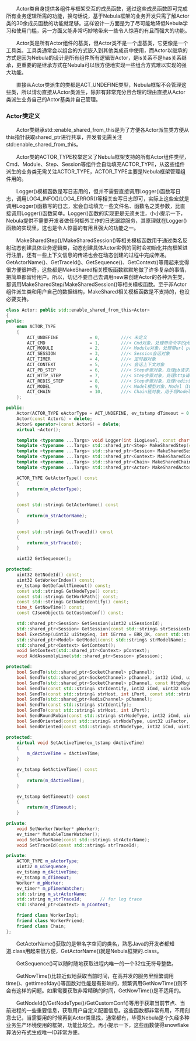 &emsp;&emsp;Actor类自身提供各组件与框架交互的成员函数，通过这些成员函数即可完成所有业务逻辑所需的功能，换句话说，基于Nebula框架的业务开发只需了解Actor类的30余成员函数的功能就足够。这样设计一方面是为了尽可能地降低Nebula学习和使用门槛，另一方面又能非常巧妙地带来一些令人惊喜的有且而强大的功能。

&emsp;&emsp;Actor类是所有Actor组件的基类，但Actor类不是一个虚基类，它更像是一个工具类。工具类通常会以组合的方式嵌入到其他类成员中使用，而Actor以继承的方式是因为Nebula的设计是所有组件所有逻辑皆Actor，是is关系不是has关系继承，更重要的是继承方式在Nebula可以很方便地实现一些组合方式难以实现的强大功能。

&emsp;&emsp;直接从Actor类派生的类都是ACT_UNDEFINE类型，Nebula框架不会管理这些类，所以请勿直接从Actor类派生，除非有非常充分且合理的理由直接从Actor类派生业务自己的Actor基类并自己管理。

### Actor类定义

&emsp;&emsp;Actor类继承std::enable_shared_from_this<Actor>是为了方便各Actor派生类方便从this指针获取shared_ptr进行共享，开发者无需关注std::enable_shared_from_this。

&emsp;&emsp;Actor类的ACTOR_TYPE枚举定义了Nebula框架支持的所有Actor组件类型，Cmd、Module、Step、Session等组件会自动填充ACTOR_TYPE，从这些组件派生的业务类无需关注ACTOR_TYPE，ACTOR_TYPE主要是Nebula框架管理组件用的。

&emsp;&emsp;Logger()模板函数是写日志用的，但并不需要直接调用Logger()函数写日志，调用LOG4_INFO()/LOG4_ERROR()等相关宏写日志即可，实际上这些宏就是调用Logger()函数写的日志，宏会自动填充一些文件名、函数名之类参数，比直接调用Logger()函数简单。Logger()函数的实现更是无须关注，小小提示一下，Nebula提供不需要开发者做任何额外工作的日志跟踪服务，其原理就在Logger()函数的实现里，这也是令人惊喜的有用且强大的功能之一。

&emsp;&emsp;MakeSharedStep()/MakeSharedSession()等相关模板函数用于通过类名反射动态创建具体业务逻辑类，动态创建具体Actor实例的同时会初始化并向框架进行注册，还有一些上下文信息的传递也会在动态创建的过程中完成传递。GetActorName()、GetTraceId()、GetSequence()、GetContext()等用起来觉得很方便很神奇，这些都是MakeShared相关模板函数默默地做了许多复杂的事情，把简单都留给用户。所以，切记不要自己去调用new来创建Actor的各种派生类，都调用MakeSharedStep/MakeSharedSession()等相关模板函数。至于非Actor组件派生类和用户自己的数据结构，MakeShared相关模板函数是不支持的，也没必要支持。

```C++
class Actor: public std::enable_shared_from_this<Actor>
{
public:
    enum ACTOR_TYPE
    {
        ACT_UNDEFINE            = 0,        ///< 未定义
        ACT_CMD                 = 1,        ///< Cmd对象，处理带命令字的pb请求
        ACT_MODULE              = 2,        ///< Module对象，处理带url path的http请求
        ACT_SESSION             = 3,        ///< Session会话对象
        ACT_TIMER               = 4,        ///< 定时器对象
        ACT_CONTEXT             = 5,        ///< 会话上下文对象
        ACT_PB_STEP             = 6,        ///< Step步骤对象，处理pb请求或响应
        ACT_HTTP_STEP           = 7,        ///< Step步骤对象，处理http请求或响应
        ACT_REDIS_STEP          = 8,        ///< Step步骤对象，处理redis请求或响应
        ACT_MODEL               = 9,        ///< Model模型对象，Model（IO无关）与Step（异步IO相关）共同构成功能链
        ACT_CHAIN               = 10,       ///< Chain链对象，用于将Model和Step组合成功能链
    };

public:
    Actor(ACTOR_TYPE eActorType = ACT_UNDEFINE, ev_tstamp dTimeout = 0.0);
    Actor(const Actor&) = delete;
    Actor& operator=(const Actor&) = delete;
    virtual ~Actor();

    template <typename ...Targs> void Logger(int iLogLevel, const char* szFileName, unsigned int uiFileLine, const char* szFunction, Targs&&... args);
    template <typename ...Targs> std::shared_ptr<Step> MakeSharedStep(const std::string& strStepName, Targs&&... args);
    template <typename ...Targs> std::shared_ptr<Session> MakeSharedSession(const std::string& strSessionName, Targs&&... args);
    template <typename ...Targs> std::shared_ptr<Context> MakeSharedContext(const std::string& strContextName, Targs&&... args);
    template <typename ...Targs> std::shared_ptr<Chain> MakeSharedChain(const std::string& strChainName, Targs&&... args);
    template <typename ...Targs> std::shared_ptr<Actor> MakeSharedActor(const std::string& strActorName, Targs&&... args);

    ACTOR_TYPE GetActorType() const
    {
        return(m_eActorType);
    }

    const std::string& GetActorName() const
    {
        return(m_strActorName);
    }

    const std::string& GetTraceId() const
    {
        return(m_strTraceId);
    }

    uint32 GetSequence();

protected:
    uint32 GetNodeId() const;
    uint32 GetWorkerIndex() const;
    ev_tstamp GetDefaultTimeout() const;
    const std::string& GetNodeType() const;
    const std::string& GetWorkPath() const;
    const std::string& GetNodeIdentify() const;
    time_t GetNowTime() const;
    const CJsonObject& GetCustomConf() const;

    std::shared_ptr<Session> GetSession(uint32 uiSessionId);
    std::shared_ptr<Session> GetSession(const std::string& strSessionId);
    bool ExecStep(uint32 uiStepSeq, int iErrno = ERR_OK, const std::string& strErrMsg = "", void* data = NULL);
    std::shared_ptr<Model> GetModel(const std::string& strModelName);
    std::shared_ptr<Context> GetContext();
    void SetContext(std::shared_ptr<Context> pContext);
    void AddAssemblyLine(std::shared_ptr<Session> pSession);

protected:
    bool SendTo(std::shared_ptr<SocketChannel> pChannel);
    bool SendTo(std::shared_ptr<SocketChannel> pChannel, int32 iCmd, uint32 uiSeq, const MsgBody& oMsgBody);
    bool SendTo(std::shared_ptr<SocketChannel> pChannel, const HttpMsg& oHttpMsg);
    bool SendTo(const std::string& strIdentify, int32 iCmd, uint32 uiSeq, const MsgBody& oMsgBody);
    bool SendTo(const std::string& strHost, int iPort, const std::string& strUrlPath, const HttpMsg& oHttpMsg);
    bool SendTo(std::shared_ptr<RedisChannel> pChannel);
    bool SendTo(const std::string& strIdentify);
    bool SendTo(const std::string& strHost, int iPort);
    bool SendRoundRobin(const std::string& strNodeType, int32 iCmd, uint32 uiSeq, const MsgBody& oMsgBody);
    bool SendOriented(const std::string& strNodeType, uint32 uiFactor, int32 iCmd, uint32 uiSeq, const MsgBody& oMsgBody);
    bool SendOriented(const std::string& strNodeType, int32 iCmd, uint32 uiSeq, const MsgBody& oMsgBody);

protected:
    virtual void SetActiveTime(ev_tstamp dActiveTime)
    {
        m_dActiveTime = dActiveTime;
    }

    ev_tstamp GetActiveTime() const
    {
        return(m_dActiveTime);
    }

    ev_tstamp GetTimeout() const
    {
        return(m_dTimeout);
    }

private:
    void SetWorker(Worker* pWorker);
    ev_timer* MutableTimerWatcher();
    void SetActorName(const std::string& strActorName);
    void SetTraceId(const std::string& strTraceId);

private:
    ACTOR_TYPE m_eActorType;
    uint32 m_uiSequence;
    ev_tstamp m_dActiveTime;
    ev_tstamp m_dTimeout;
    Worker* m_pWorker;
    ev_timer* m_pTimerWatcher;
    std::string m_strActorName;
    std::string m_strTraceId;       // for log trace
    std::shared_ptr<Context> m_pContext;

    friend class WorkerImpl;
    friend class WorkerFriend;
    friend class Chain;
};
```

&emsp;&emsp;GetActorName()获取的是带名字空间的类名，熟悉Java的开发者都知道.class用起来很方便，GetActorName()就是Nebula框架的.class。

&emsp;&emsp;GetSequence()可以随时随地获取进程内唯一的一个32位无符号整数。

&emsp;&emsp;GetNowTime()比较近似地获取当前时间，在高并发的服务里频繁调用time()、gettimeofday()等函数对性能是有影响的，频繁调用GetNowTime()则不会有这样的问题。如果需要获取非常精确的时间，GetNowTime()是不适用的。

&emsp;&emsp;GetNodeId()/GetNodeType()/GetCustomConf()等用于获取当前节点、当前进程的一些重要信息，获取用户自定义配置信息。这些函数都非常有用，不用刻意去记，当需要用的时候再到Actor类里找，通常都有，毕竟Nebula是个久经多种业务生产环境使用的框架，功能比较全。再小提示一下，这些函数使得snowflake算法分布式生成唯一ID非常方便。

&emsp;&emsp;